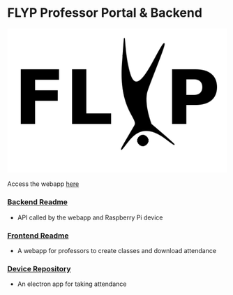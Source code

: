 # FLYP Professor Portal & Backend

![logo](documentation/FLYP.png)

Access the webapp [here](http://ec2-18-222-100-183.us-east-2.compute.amazonaws.com:3000/)

### [Backend Readme](backend/README.md)
* API called by the webapp and Raspberry Pi device

### [Frontend Readme](frontend/README.md)
* A webapp for professors to create classes and download attendance 

### [Device Repository](https://github.com/collier-watkins/FLYP-Pi-Repo)
* An electron app for taking attendance 
